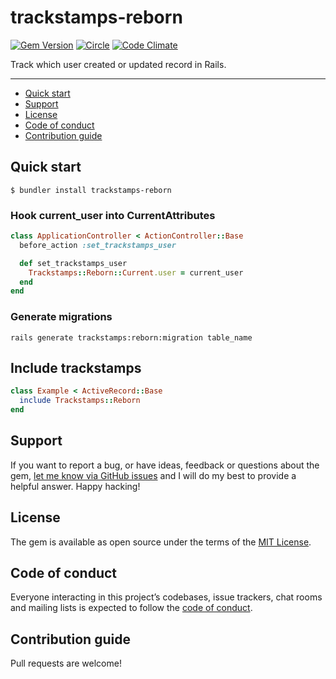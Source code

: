 # trackstamps-reborn

[![Gem Version](https://badge.fury.io/rb/trackstamps-reborn.svg)](https://rubygems.org/gems/trackstamps-reborn)
[![Circle](https://circleci.com/gh/uvera/trackstamps-reborn/tree/main.svg?style=shield)](https://app.circleci.com/pipelines/github/uvera/trackstamps-reborn?branch=main)
[![Code Climate](https://codeclimate.com/github/uvera/trackstamps-reborn/badges/gpa.svg)](https://codeclimate.com/github/uvera/trackstamps-reborn)

Track which user created or updated record in Rails.

---

- [Quick start](#quick-start)
- [Support](#support)
- [License](#license)
- [Code of conduct](#code-of-conduct)
- [Contribution guide](#contribution-guide)

## Quick start

```
$ bundler install trackstamps-reborn
```

### Hook current_user into CurrentAttributes

```ruby
class ApplicationController < ActionController::Base
  before_action :set_trackstamps_user  

  def set_trackstamps_user
    Trackstamps::Reborn::Current.user = current_user
  end
end
```

### Generate migrations
```
rails generate trackstamps:reborn:migration table_name
```

## Include trackstamps
```ruby
class Example < ActiveRecord::Base
  include Trackstamps::Reborn
end
```

## Support

If you want to report a bug, or have ideas, feedback or questions about the gem, [let me know via GitHub issues](https://github.com/uvera/trackstamps-reborn/issues/new) and I will do my best to provide a helpful answer. Happy hacking!

## License

The gem is available as open source under the terms of the [MIT License](LICENSE.txt).

## Code of conduct

Everyone interacting in this project’s codebases, issue trackers, chat rooms and mailing lists is expected to follow the [code of conduct](CODE_OF_CONDUCT.md).

## Contribution guide

Pull requests are welcome!
